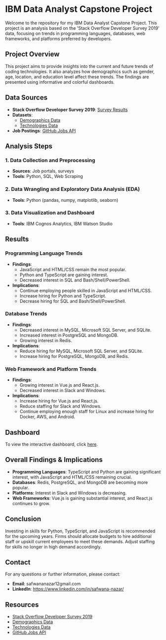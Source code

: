 # IBM Data Analyst Capstone Project

Welcome to the repository for my IBM Data Analyst Capstone Project. This project is an analysis based on the 'Stack Overflow Developer Survey 2019' data, focusing on trends in programming languages, databases, web frameworks, and platforms preferred by developers.

## Project Overview

This project aims to provide insights into the current and future trends of coding technologies. It also analyzes how demographics such as gender, age, location, and education level affect these trends. The findings are presented using informative and colorful dashboards.

## Data Sources

- **Stack Overflow Developer Survey 2019**: [Survey Results](https://stackoverflow.blog/2019/04/09/the-2019-stack-overflow-developer-survey-results-are-in/)
- **Datasets**:
  - [Demographics Data](https://cf-courses-data.s3.us.cloud-object-storage.appdomain.cloud/IBM-DA0321EN-SkillsNetwork/LargeData/m5_survey_data_demographics.csv)
  - [Technologies Data](https://cf-courses-data.s3.us.cloud-object-storage.appdomain.cloud/IBM-DA0321EN-SkillsNetwork/LargeData/m5_survey_data_technologies_normalised.csv)
- **Job Postings**: [GitHub Jobs API](https://jobs.github.com/api)

## Analysis Steps

### 1. Data Collection and Preprocessing
- **Sources**: Job portals, surveys
- **Tools**: Python, SQL, Web Scraping

### 2. Data Wrangling and Exploratory Data Analysis (EDA)
- **Tools**: Python (pandas, numpy, matplotlib, seaborn)

### 3. Data Visualization and Dashboard
- **Tools**: IBM Cognos Analytics, IBM Watson Studio

## Results

### Programming Language Trends
- **Findings**:
  - JavaScript and HTML/CSS remain the most popular.
  - Python and TypeScript are gaining interest.
  - Decreased interest in SQL and Bash/Shell/PowerShell.
- **Implications**:
  - Continue employing people skilled in JavaScript and HTML/CSS.
  - Increase hiring for Python and TypeScript.
  - Decrease hiring for SQL and Bash/Shell/PowerShell.

### Database Trends
- **Findings**:
  - Decreased interest in MySQL, Microsoft SQL Server, and SQLite.
  - Increased interest in PostgreSQL and MongoDB.
  - Growing interest in Redis.
- **Implications**:
  - Reduce hiring for MySQL, Microsoft SQL Server, and SQLite.
  - Increase hiring for PostgreSQL, MongoDB, and Redis.

### Web Framework and Platform Trends
- **Findings**:
  - Growing interest in Vue.js and React.js.
  - Decreased interest in Slack and Windows.
- **Implications**:
  - Increase hiring for Vue.js and React.js.
  - Reduce staffing for Slack and Windows.
  - Continue employing enough staff for Linux and increase hiring for Docker, AWS, and Android.

## Dashboard

To view the interactive dashboard, click [here](https://ibm-cognos-dashboard-link).

## Overall Findings & Implications

- **Programming Languages**: TypeScript and Python are gaining significant interest, with JavaScript and HTML/CSS remaining crucial.
- **Databases**: Redis, PostgreSQL, and MongoDB are becoming more popular.
- **Platforms**: Interest in Slack and Windows is decreasing.
- **Web Frameworks**: Vue.js is gaining substantial interest, and React.js continues to grow.

## Conclusion

Investing in skills for Python, TypeScript, and JavaScript is recommended for the upcoming years. Firms should allocate budgets to hire additional staff or upskill current employees to meet these demands. Adjust staffing for skills no longer in high demand accordingly.

## Contact

For any questions or further information, please contact:
- **Email**: safwananazar12gmail.com
- **LinkedIn**: https://www.linkedin.com/in/safwana-nazar/

## Resources

- [Stack Overflow Developer Survey 2019](https://stackoverflow.blog/2019/04/09/the-2019-stack-overflow-developer-survey-results-are-in/)
- [Demographics Data](https://cf-courses-data.s3.us.cloud-object-storage.appdomain.cloud/IBM-DA0321EN-SkillsNetwork/LargeData/m5_survey_data_demographics.csv)
- [Technologies Data](https://cf-courses-data.s3.us.cloud-object-storage.appdomain.cloud/IBM-DA0321EN-SkillsNetwork/LargeData/m5_survey_data_technologies_normalised.csv)
- [GitHub Jobs API](https://jobs.github.com/api)
